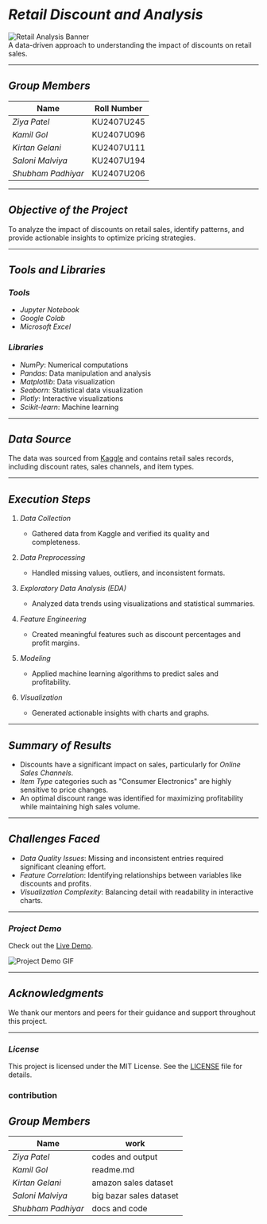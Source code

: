 # *Retail Discount and Analysis*

![Retail Analysis Banner](https://via.placeholder.com/1000x200?text=Retail+Discount+and+Analysis)  
A data-driven approach to understanding the impact of discounts on retail sales.

---

## *Group Members*  
| Name                | Roll Number  |
|---------------------|--------------|
| *Ziya Patel*      | KU2407U245   |
| *Kamil Gol*       | KU2407U096   |
| *Kirtan Gelani*   | KU2407U111   |
| *Saloni Malviya*  | KU2407U194   |
| *Shubham Padhiyar*| KU2407U206   |

---

## *Objective of the Project*
To analyze the impact of discounts on retail sales, identify patterns, and provide actionable insights to optimize pricing strategies.

---

## *Tools and Libraries*

### *Tools*
- *Jupyter Notebook*  
- *Google Colab*  
- *Microsoft Excel*  

### *Libraries*
- *NumPy*: Numerical computations  
- *Pandas*: Data manipulation and analysis  
- *Matplotlib*: Data visualization  
- *Seaborn*: Statistical data visualization  
- *Plotly*: Interactive visualizations  
- *Scikit-learn*: Machine learning  

---

## *Data Source*
The data was sourced from [Kaggle](https://www.kaggle.com) and contains retail sales records, including discount rates, sales channels, and item types.

---

## *Execution Steps*

1. *Data Collection*  
   - Gathered data from Kaggle and verified its quality and completeness.

2. *Data Preprocessing*  
   - Handled missing values, outliers, and inconsistent formats.

3. *Exploratory Data Analysis (EDA)*  
   - Analyzed data trends using visualizations and statistical summaries.

4. *Feature Engineering*  
   - Created meaningful features such as discount percentages and profit margins.

5. *Modeling*  
   - Applied machine learning algorithms to predict sales and profitability.

6. *Visualization*  
   - Generated actionable insights with charts and graphs.

---

## *Summary of Results*
- Discounts have a significant impact on sales, particularly for *Online Sales Channels*.
- *Item Type* categories such as "Consumer Electronics" are highly sensitive to price changes.
- An optimal discount range was identified for maximizing profitability while maintaining high sales volume.

---

## *Challenges Faced*
- *Data Quality Issues*: Missing and inconsistent entries required significant cleaning effort.
- *Feature Correlation*: Identifying relationships between variables like discounts and profits.
- *Visualization Complexity*: Balancing detail with readability in interactive charts.

---

### *Project Demo*
Check out the [Live Demo](https://your-demo-link.com).  

![Project Demo GIF](https://via.placeholder.com/800x400?text=Demo+GIF)

---

## *Acknowledgments*
We thank our mentors and peers for their guidance and support throughout this project.

---

### *License*
This project is licensed under the MIT License. See the [LICENSE](LICENSE.md) file for details.


### contribution
## *Group Members*  
| Name                | work  |
|---------------------|--------------|
| *Ziya Patel*      | codes and output   |
| *Kamil Gol*       | readme.md |
| *Kirtan Gelani*   |  amazon sales dataset  |
| *Saloni Malviya*  | big bazar sales dataset   |
| *Shubham Padhiyar*|docs and code    |
